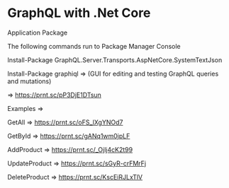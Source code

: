 # GraphQL with .Net Core 

Application Package

The following commands run to Package Manager Console

Install-Package GraphQL.Server.Transports.AspNetCore.SystemTextJson

Install-Package graphiql   => (GUI for editing and testing GraphQL queries and mutations)

=> https://prnt.sc/pP3DjE1DTsun

Examples => 

GetAll => https://prnt.sc/oFS_lXgYNOd7

GetById => https://prnt.sc/gANq1wm0jpLF

AddProduct => https://prnt.sc/_Ojlj4cK2t99

UpdateProduct => https://prnt.sc/sGyR-crFMrFj

DeleteProduct => https://prnt.sc/KscEiRJLxTlV
